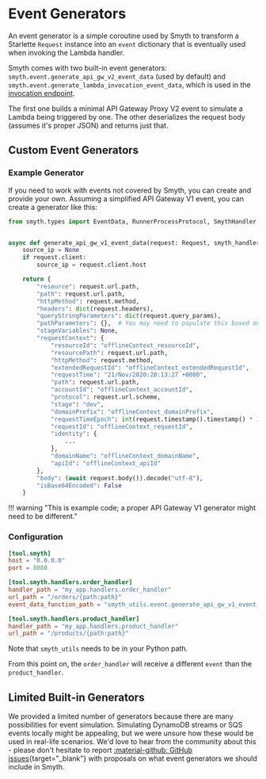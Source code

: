 # Event Generators

An event generator is a simple coroutine used by Smyth to transform a Starlette `Request` instance into an `event` dictionary that is eventually used when invoking the Lambda handler.

Smyth comes with two built-in event generators: `smyth.event.generate_api_gw_v2_event_data` (used by default) and `smyth.event.generate_lambda_invocation_event_data`, which is used in the [invocation endpoint](invoke.md).

The first one builds a minimal API Gateway Proxy V2 event to simulate a Lambda being triggered by one. The other deserializes the request body (assumes it's proper JSON) and returns just that.

## Custom Event Generators

### Example Generator

If you need to work with events not covered by Smyth, you can create and provide your own. Assuming a simplified API Gateway V1 event, you can create a generator like this:

```python title="my_project/src/smyth_utils/event.py" linenums="1"
from smyth.types import EventData, RunnerProcessProtocol, SmythHandler


async def generate_api_gw_v1_event_data(request: Request, smyth_handler: SmythHandler, process: RunnerProcessProtocol) -> EventData:
    source_ip = None
    if request.client:
        source_ip = request.client.host

    return {
        "resource": request.url.path,
        "path": request.url.path,
        "httpMethod": request.method,
        "headers": dict(request.headers),
        "queryStringParameters": dict(request.query_params),
        "pathParameters": {},  # You may need to populate this based on your routing
        "stageVariables": None,
        "requestContext": {
            "resourceId": "offlineContext_resourceId",
            "resourcePath": request.url.path,
            "httpMethod": request.method,
            "extendedRequestId": "offlineContext_extendedRequestId",
            "requestTime": "21/Nov/2020:20:13:27 +0000",
            "path": request.url.path,
            "accountId": "offlineContext_accountId",
            "protocol": request.url.scheme,
            "stage": "dev",
            "domainPrefix": "offlineContext_domainPrefix",
            "requestTimeEpoch": int(request.timestamp().timestamp() * 1000),
            "requestId": "offlineContext_requestId",
            "identity": {
                ...
            },
            "domainName": "offlineContext_domainName",
            "apiId": "offlineContext_apiId"
        },
        "body": (await request.body()).decode("utf-8"),
        "isBase64Encoded": False
    }
```

!!! warning "This is example code; a proper API Gateway V1 generator might need to be different."

### Configuration

```toml title="myproject/pyproject.toml" linenums="1" hl_lines="8"
[tool.smyth]
host = "0.0.0.0"
port = 8080

[tool.smyth.handlers.order_handler]
handler_path = "my_app.handlers.order_handler"
url_path = "/orders/{path:path}"
event_data_function_path = "smyth_utils.event.generate_api_gw_v1_event_data"

[tool.smyth.handlers.product_handler]
handler_path = "my_app.handlers.product_handler"
url_path = "/products/{path:path}"
```

Note that `smyth_utils` needs to be in your Python path.

From this point on, the `order_handler` will receive a different `event` than the `product_handler`.

## Limited Built-in Generators

We provided a limited number of generators because there are many possibilities for event simulation. Simulating DynamoDB streams or SQS events locally might be appealing, but we were unsure how these would be used in real-life scenarios. We'd love to hear from the community about this - please don't hesitate to report [:material-github: GitHub issues](https://github.com/mirumee/smyth/issues){target="_blank"} with proposals on what event generators we should include in Smyth.
